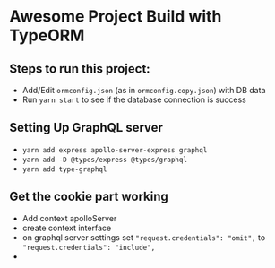 # Awesome Project Build with TypeORM

## Steps to run this project:

- Add/Edit `ormconfig.json` (as in `ormconfig.copy.json`) with DB data
- Run `yarn start` to see if the database connection is success

## Setting Up GraphQL server

- `yarn add express apollo-server-express graphql`
- `yarn add -D @types/express @types/graphql`
- `yarn add type-graphql`

## Get the cookie part working

- Add context apolloServer
- create context interface
- on graphql server settings set `"request.credentials": "omit",` to `"request.credentials": "include",`
-
